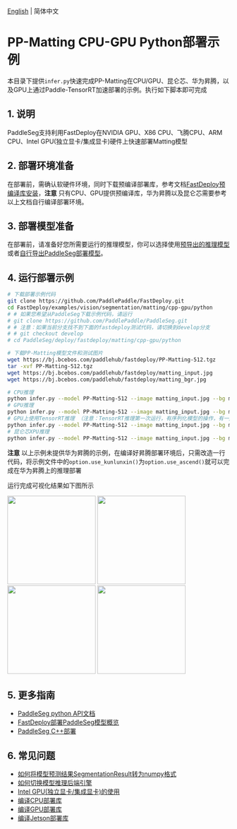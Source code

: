 [English](README.md) | 简体中文
# PP-Matting CPU-GPU Python部署示例

本目录下提供`infer.py`快速完成PP-Matting在CPU/GPU、昆仑芯、华为昇腾，以及GPU上通过Paddle-TensorRT加速部署的示例。执行如下脚本即可完成

## 1. 说明  
PaddleSeg支持利用FastDeploy在NVIDIA GPU、X86 CPU、飞腾CPU、ARM CPU、Intel GPU(独立显卡/集成显卡)硬件上快速部署Matting模型

## 2. 部署环境准备  
在部署前，需确认软硬件环境，同时下载预编译部署库，参考文档[FastDeploy预编译库安装](https://github.com/PaddlePaddle/FastDeploy/blob/develop/docs/cn/build_and_install)，**注意** 只有CPU、GPU提供预编译库，华为昇腾以及昆仑芯需要参考以上文档自行编译部署环境。

## 3. 部署模型准备
在部署前，请准备好您所需要运行的推理模型，你可以选择使用[预导出的推理模型](../README.md)或者[自行导出PaddleSeg部署模型](../README.md)。

## 4. 运行部署示例  

```bash
# 下载部署示例代码
git clone https://github.com/PaddlePaddle/FastDeploy.git
cd FastDeploy/examples/vision/segmentation/matting/cpp-gpu/python
# # 如果您希望从PaddleSeg下载示例代码，请运行
# git clone https://github.com/PaddlePaddle/PaddleSeg.git
# # 注意：如果当前分支找不到下面的fastdeploy测试代码，请切换到develop分支
# # git checkout develop
# cd PaddleSeg/deploy/fastdeploy/matting/cpp-gpu/python

# 下载PP-Matting模型文件和测试图片
wget https://bj.bcebos.com/paddlehub/fastdeploy/PP-Matting-512.tgz
tar -xvf PP-Matting-512.tgz
wget https://bj.bcebos.com/paddlehub/fastdeploy/matting_input.jpg
wget https://bj.bcebos.com/paddlehub/fastdeploy/matting_bgr.jpg

# CPU推理
python infer.py --model PP-Matting-512 --image matting_input.jpg --bg matting_bgr.jpg --device cpu
# GPU推理
python infer.py --model PP-Matting-512 --image matting_input.jpg --bg matting_bgr.jpg --device gpu
# GPU上使用TensorRT推理 （注意：TensorRT推理第一次运行，有序列化模型的操作，有一定耗时，需要耐心等待）
python infer.py --model PP-Matting-512 --image matting_input.jpg --bg matting_bgr.jpg --device gpu --use_trt True
# 昆仑芯XPU推理
python infer.py --model PP-Matting-512 --image matting_input.jpg --bg matting_bgr.jpg --device kunlunxin
```
**注意** 以上示例未提供华为昇腾的示例，在编译好昇腾部署环境后，只需改造一行代码，将示例文件中的`option.use_kunlunxin()`为`option.use_ascend()`就可以完成在华为昇腾上的推理部署

运行完成可视化结果如下图所示
<div width="840">
<img width="200" height="200" float="left" src="https://user-images.githubusercontent.com/67993288/186852040-759da522-fca4-4786-9205-88c622cd4a39.jpg">
<img width="200" height="200" float="left" src="https://user-images.githubusercontent.com/67993288/186852587-48895efc-d24a-43c9-aeec-d7b0362ab2b9.jpg">
<img width="200" height="200" float="left" src="https://user-images.githubusercontent.com/67993288/186852116-cf91445b-3a67-45d9-a675-c69fe77c383a.jpg">
<img width="200" height="200" float="left" src="https://user-images.githubusercontent.com/67993288/186852554-6960659f-4fd7-4506-b33b-54e1a9dd89bf.jpg">
</div>

## 5. 更多指南
- [PaddleSeg python API文档](https://www.paddlepaddle.org.cn/fastdeploy-api-doc/python/html/semantic_segmentation.html)
- [FastDeploy部署PaddleSeg模型概览](..)
- [PaddleSeg C++部署](../cpp)

## 6. 常见问题
- [如何将模型预测结果SegmentationResult转为numpy格式](https://github.com/PaddlePaddle/FastDeploy/blob/develop/docs/cn/faq/vision_result_related_problems.md)
- [如何切换模型推理后端引擎](https://github.com/PaddlePaddle/FastDeploy/blob/develop/docs/cn/faq/how_to_change_backend.md)
- [Intel GPU(独立显卡/集成显卡)的使用](https://github.com/PaddlePaddle/FastDeploy/blob/develop/tutorials/intel_gpu/README.md)
- [编译CPU部署库](https://github.com/PaddlePaddle/FastDeploy/blob/develop/docs/cn/build_and_install/cpu.md)
- [编译GPU部署库](https://github.com/PaddlePaddle/FastDeploy/blob/develop/docs/cn/build_and_install/gpu.md)
- [编译Jetson部署库](https://github.com/PaddlePaddle/FastDeploy/blob/develop/docs/cn/build_and_install/jetson.md)
